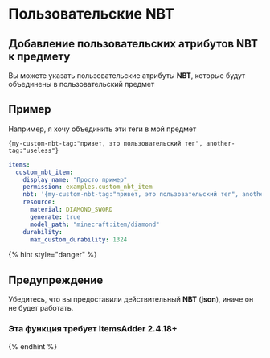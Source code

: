 # Пользовательские NBT

## Добавление пользовательских атрибутов NBT к предмету

Вы можете указать пользовательские атрибуты **NBT**, которые будут объединены в пользовательский предмет

## Пример

Например, я хочу объединить эти теги в мой предмет

&#x20;`{my-custom-nbt-tag:"привет, это пользовательский тег", another-tag:"useless"}`

```yaml
items:
  custom_nbt_item:
    display_name: "Просто пример"
    permission: examples.custom_nbt_item
    nbt: '{my-custom-nbt-tag:"привет, это пользовательский тег", another-tag:"useless"}'
    resource:
      material: DIAMOND_SWORD
      generate: true
      model_path: "minecraft:item/diamond"
    durability:
      max_custom_durability: 1324
```

{% hint style="danger" %}
## Предупреждение

Убедитесь, что вы предоставили действительный **NBT** (**json**), иначе он не будет работать.

### Эта функция требует **ItemsAdder 2.4.18+** 
{% endhint %}

